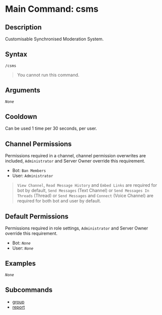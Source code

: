 # Main Command: csms

## Description

Customisable Synchronised Moderation System.

## Syntax

```
/csms
```

> You cannot run this command.

## Arguments

*`None`*

## Cooldown

Can be used 1 time per 30 seconds, per user.

## Channel Permissions

Permissions required in a channel, channel permission overwrites are included, `Administrator` and Server Owner override this requirement.

- Bot: `Ban Members`
- User: `Administrator`

> `View Channel`, `Read Message History` and `Embed Links` are required for bot by default, `Send Messages` (Text Channel) or `Send Messages In Threads` (Thread) or `Send Messages` and `Connect` (Voice Channel) are required for both bot and user by default.

## Default Permissions

Permissions required in role settings, `Administrator` and Server Owner override this requirement.

- Bot: *`None`*
- User: *`None`*

## Examples

*`None`*

## Subcommands

- [group](./group/group.md)
- [report](./report/report.md)
